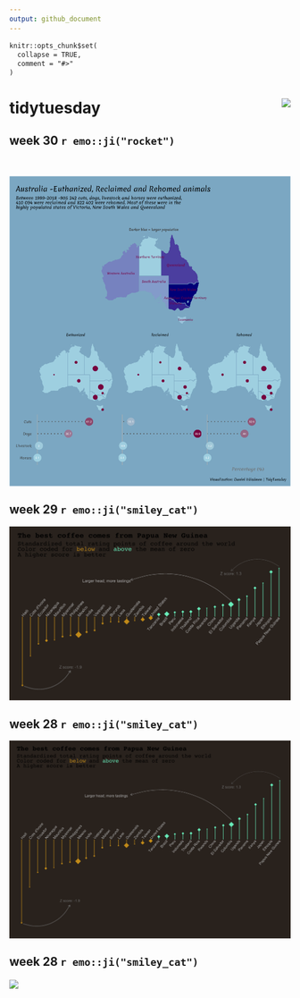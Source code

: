 ```yaml
---
output: github_document
---
```


<!-- README.md is generated from README.Rmd. Please edit that file -->

```{r setup, include = FALSE}
knitr::opts_chunk$set(
  collapse = TRUE,
  comment = "#>"
)
```


# tidytuesday <a href='https://github.com/rfordatascience/tidytuesday' target='_blank'><img src='tt_hex.png' align="right" height="139" /></a>



## week 30 `r emo::ji("rocket")`

<a href='2020/week_30/australian_animals.R' target='_blank'><img src="2020/week_30/australia_animals.png" align="center"/></a>

## week 29 `r emo::ji("smiley_cat")`

<a href='2020/week_29/Astronauts.R' target='_blank'><img src="2020/week_29/occupations_in_space.png" align="center"/></a>

## week 28 `r emo::ji("smiley_cat")`

<a href='2020/week_28/coffee_ratings_git.R' target='_blank'><img src="2020/week_28/coffee_ratings.png" align="center"/></a>

## week 28 `r emo::ji("smiley_cat")`

<a href='2020/week_27/xmen_git.R' target='_blank'><img src="2020/week_27/x_men_v.png" align="center"/></a>